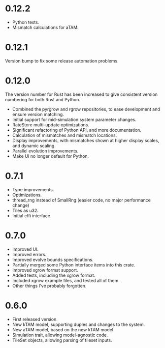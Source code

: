 # 0.12.2

- Python tests.
- Mismatch calculations for aTAM.

# 0.12.1

Version bump to fix some release automation problems.

# 0.12.0

The version number for Rust has been increased to give consistent version numbering for both Rust and Python.

- Combined the pyrgrow and rgrow repositories, to ease development and ensure version matching.
- Initial support for mid-simulation system parameter changes.
- RateStore multi-update optimizations.
- Significant refactoring of Python API, and more documentation.
- Calculation of mismatches and mismatch locations.
- Display improvements, with mismatches shown at higher display scales, and dynamic scaling.
- Parallel evolution improvements.
- Make UI no longer default for Python.

# 0.7.1

- Type improvements.
- Optimizations. 
- thread_rng instead of SmallRng (easier code, no major performance change)
- Tiles as u32.
- Initial cffi interface.

# 0.7.0

- Improved UI.
- Improved errors.
- Improved evolve bounds specifications.
- Partially merged some Python interface items into this crate.
- Improved xgrow format support.
- Added tests, including the xgrow format.
- Included xgrow example files, and tested all of them.
- Other things I've probably forgotten.

# 0.6.0

- First released version.
- New kTAM model, supporting duples and changes to the system.
- New aTAM model, based on the new kTAM model.
- Simulation trait, allowing model-agnostic code.
- TileSet objects, allowing parsing of tileset inputs.
